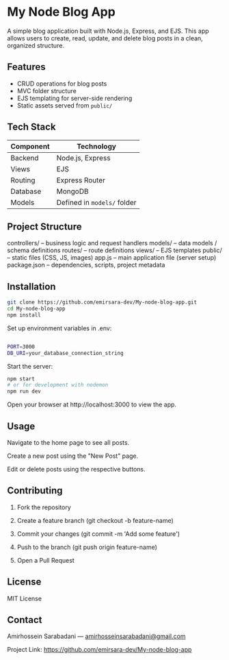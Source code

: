 # My Node Blog App

A simple blog application built with Node.js, Express, and EJS. This app allows users to create, read, update, and delete blog posts in a clean, organized structure.

## Features

- CRUD operations for blog posts
- MVC folder structure
- EJS templating for server-side rendering
- Static assets served from `public/`

## Tech Stack

| Component | Technology |
|---|---|
| Backend | Node.js, Express |
| Views | EJS |
| Routing | Express Router |
| Database | MongoDB |
| Models | Defined in `models/` folder |

## Project Structure

controllers/ – business logic and request handlers
models/ – data models / schema definitions
routes/ – route definitions
views/ – EJS templates
public/ – static files (CSS, JS, images)
app.js – main application file (server setup)
package.json – dependencies, scripts, project metadata




## Installation

```bash
git clone https://github.com/emirsara-dev/My-node-blog-app.git
cd My-node-blog-app
npm install
```
Set up environment variables in .env:

```bash

PORT=3000
DB_URI=your_database_connection_string
```
Start the server:

```bash
npm start
# or for development with nodemon
npm run dev
```

Open your browser at http://localhost:3000 to view the app.


## Usage

Navigate to the home page to see all posts.

Create a new post using the "New Post" page.

Edit or delete posts using the respective buttons.



## Contributing

1. Fork the repository

2. Create a feature branch (git checkout -b feature-name)

3. Commit your changes (git commit -m 'Add some feature')

4. Push to the branch (git push origin feature-name)

5. Open a Pull Request



## License

MIT License



## Contact

Amirhossein Sarabadani — amirhosseinsarabadani@gmail.com

Project Link: https://github.com/emirsara-dev/My-node-blog-app